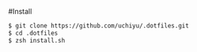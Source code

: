 #Install
```sh
$ git clone https://github.com/uchiyu/.dotfiles.git  
$ cd .dotfiles  
$ zsh install.sh  
```
